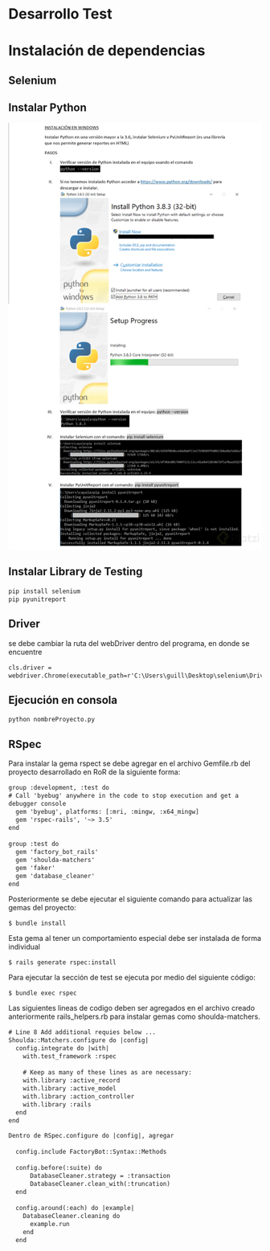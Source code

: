 # Desarrollo Test 


# Instalación de dependencias 

## Selenium

## Instalar Python

![](img/Windows.png)


## Instalar Library de Testing
```
pip install selenium
pip pyunitreport
```
## Driver

se debe cambiar la ruta del webDriver dentro del programa, en donde se encuentre

```
cls.driver = webdriver.Chrome(executable_path=r'C:\Users\guill\Desktop\selenium\Driver\chromedriver.exe')
```

## Ejecución en consola
```
python nombreProyecto.py
```

## RSpec

Para instalar la gema rspect se debe agregar en el archivo Gemfile.rb del proyecto desarrollado en RoR de la siguiente forma:

```
group :development, :test do
# Call 'byebug' anywhere in the code to stop execution and get a debugger console
  gem 'byebug', platforms: [:mri, :mingw, :x64_mingw]
  gem 'rspec-rails', '~> 3.5'
end

group :test do
  gem 'factory_bot_rails'
  gem 'shoulda-matchers'
  gem 'faker'
  gem 'database_cleaner'
end
```

Posteriormente se debe ejecutar el siguiente comando para actualizar las gemas del proyecto:

```
$ bundle install
```

Esta gema al tener un comportamiento especial debe ser instalada de forma individual

```
$ rails generate rspec:install
```

Para ejecutar la sección de test se ejecuta por medio del siguiente código:

```
$ bundle exec rspec
```

Las siguientes lineas de codigo deben ser agregados en el archivo creado anteriormente rails_helpers.rb para instalar gemas como shoulda-matchers.

```
# Line 8 Add additional requies below ...
Shoulda::Matchers.configure do |config|
  config.integrate do |with|
    with.test_framework :rspec

    # Keep as many of these lines as are necessary:
    with.library :active_record
    with.library :active_model
    with.library :action_controller
    with.library :rails
  end
end
```

```
Dentro de RSpec.configure do |config|, agregar

  config.include FactoryBot::Syntax::Methods

  config.before(:suite) do
      DatabaseCleaner.strategy = :transaction
      DatabaseCleaner.clean_with(:truncation)
  end

  config.around(:each) do |example|
    DatabaseCleaner.cleaning do
      example.run
    end
  end
```
